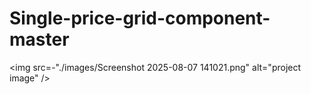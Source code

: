 # Single-price-grid-component-master



<img src=-"./images/Screenshot 2025-08-07 141021.png" alt="project image" />

